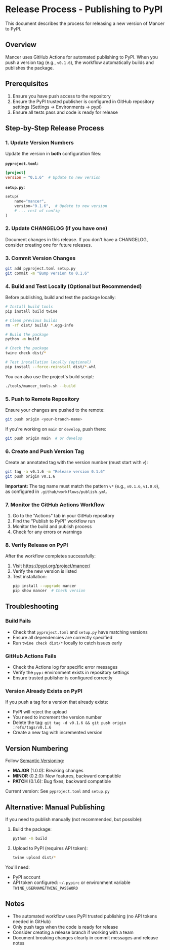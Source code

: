 # Release Process - Publishing to PyPI

This document describes the process for releasing a new version of Mancer to PyPI.

## Overview

Mancer uses GitHub Actions for automated publishing to PyPI. When you push a version tag (e.g., `v0.1.6`), the workflow automatically builds and publishes the package.

## Prerequisites

1. Ensure you have push access to the repository
2. Ensure the PyPI trusted publisher is configured in GitHub repository settings (Settings → Environments → pypi)
3. Ensure all tests pass and code is ready for release

## Step-by-Step Release Process

### 1. Update Version Numbers

Update the version in **both** configuration files:

**`pyproject.toml`:**
```toml
[project]
version = "0.1.6"  # Update to new version
```

**`setup.py`:**
```python
setup(
    name="mancer",
    version="0.1.6",  # Update to new version
    # ... rest of config
)
```

### 2. Update CHANGELOG (if you have one)

Document changes in this release. If you don't have a CHANGELOG, consider creating one for future releases.

### 3. Commit Version Changes

```bash
git add pyproject.toml setup.py
git commit -m "Bump version to 0.1.6"
```

### 4. Build and Test Locally (Optional but Recommended)

Before publishing, build and test the package locally:

```bash
# Install build tools
pip install build twine

# Clean previous builds
rm -rf dist/ build/ *.egg-info

# Build the package
python -m build

# Check the package
twine check dist/*

# Test installation locally (optional)
pip install --force-reinstall dist/*.whl
```

You can also use the project's build script:
```bash
./tools/mancer_tools.sh --build
```

### 5. Push to Remote Repository

Ensure your changes are pushed to the remote:

```bash
git push origin <your-branch-name>
```

If you're working on `main` or `develop`, push there:
```bash
git push origin main  # or develop
```

### 6. Create and Push Version Tag

Create an annotated tag with the version number (must start with `v`):

```bash
git tag -a v0.1.6 -m "Release version 0.1.6"
git push origin v0.1.6
```

**Important:** The tag name must match the pattern `v*` (e.g., `v0.1.6`, `v1.0.0`), as configured in `.github/workflows/publish.yml`.

### 7. Monitor the GitHub Actions Workflow

1. Go to the "Actions" tab in your GitHub repository
2. Find the "Publish to PyPI" workflow run
3. Monitor the build and publish process
4. Check for any errors or warnings

### 8. Verify Release on PyPI

After the workflow completes successfully:

1. Visit https://pypi.org/project/mancer/
2. Verify the new version is listed
3. Test installation:
   ```bash
   pip install --upgrade mancer
   pip show mancer  # Check version
   ```

## Troubleshooting

### Build Fails

- Check that `pyproject.toml` and `setup.py` have matching versions
- Ensure all dependencies are correctly specified
- Run `twine check dist/*` locally to catch issues early

### GitHub Actions Fails

- Check the Actions log for specific error messages
- Verify the `pypi` environment exists in repository settings
- Ensure trusted publisher is configured correctly

### Version Already Exists on PyPI

If you push a tag for a version that already exists:
- PyPI will reject the upload
- You need to increment the version number
- Delete the tag: `git tag -d v0.1.6 && git push origin :refs/tags/v0.1.6`
- Create a new tag with incremented version

## Version Numbering

Follow [Semantic Versioning](https://semver.org/):
- **MAJOR** (1.0.0): Breaking changes
- **MINOR** (0.2.0): New features, backward compatible
- **PATCH** (0.1.6): Bug fixes, backward compatible

Current version: See `pyproject.toml` and `setup.py`

## Alternative: Manual Publishing

If you need to publish manually (not recommended, but possible):

1. Build the package:
   ```bash
   python -m build
   ```

2. Upload to PyPI (requires API token):
   ```bash
   twine upload dist/*
   ```

You'll need:
- PyPI account
- API token configured: `~/.pypirc` or environment variable `TWINE_USERNAME`/`TWINE_PASSWORD`

## Notes

- The automated workflow uses PyPI trusted publishing (no API tokens needed in GitHub)
- Only push tags when the code is ready for release
- Consider creating a release branch if working with a team
- Document breaking changes clearly in commit messages and release notes


